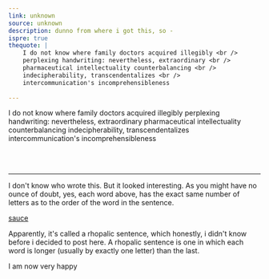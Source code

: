 ```yaml
---
link: unknown
source: unknown
description: dunno from where i got this, so - 
ispre: true
thequote: |
    I do not know where family doctors acquired illegibly <br />
    perplexing handwriting: nevertheless, extraordinary <br />
    pharmaceutical intellectuality counterbalancing <br />
    indecipherability, transcendentalizes <br />
    intercommunication's incomprehensibleness
 
---
```


I do not know where family doctors acquired illegibly perplexing handwriting: nevertheless, extraordinary pharmaceutical intellectuality counterbalancing indecipherability, transcendentalizes intercommunication's incomprehensibleness


<br />
<br />
<hr>

I don't know who wrote this. But it looked interesting. As you might have no ounce of doubt, yes, each word above, has the exact same number of letters as to the order of the word in the sentence.

<a href="https://indianexpress.com/article/trending/trending-in-india/shashi-tharoor-shares-a-sentence-he-feels-is-quite-a-feat-twitter-reactions-5015155/">sauce</a>

Apparently, it's called a rhopalic sentence, which honestly, i didn't know before i decided to post here. 
A rhopalic sentence is one in which each word is longer (usually by exactly one letter) than the last.

I am now very happy 